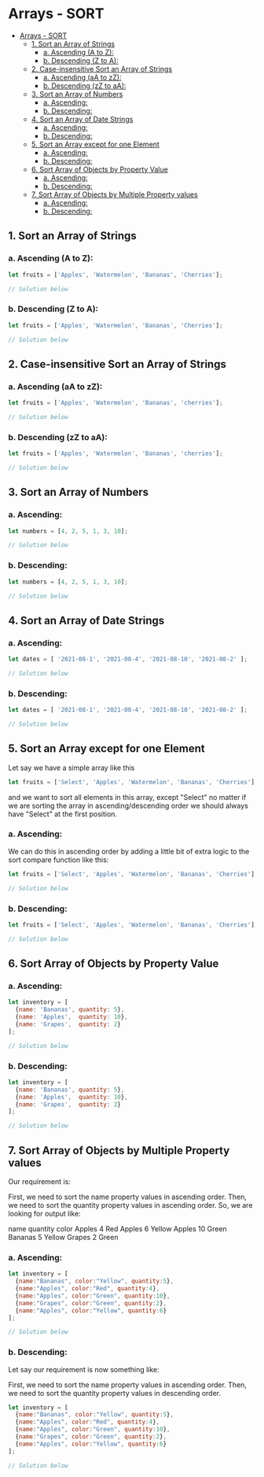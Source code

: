 # Arrays - SORT

- [Arrays - SORT](#arrays---sort)
  - [1. Sort an Array of Strings](#1-sort-an-array-of-strings)
    - [a. Ascending (A to Z):](#a-ascending-a-to-z)
    - [b. Descending (Z to A):](#b-descending-z-to-a)
  - [2. Case-insensitive Sort an Array of Strings](#2-case-insensitive-sort-an-array-of-strings)
    - [a. Ascending (aA to zZ):](#a-ascending-aa-to-zz)
    - [b. Descending (zZ to aA):](#b-descending-zz-to-aa)
  - [3. Sort an Array of Numbers](#3-sort-an-array-of-numbers)
    - [a. Ascending:](#a-ascending)
    - [b. Descending:](#b-descending)
  - [4. Sort an Array of Date Strings](#4-sort-an-array-of-date-strings)
    - [a. Ascending:](#a-ascending-1)
    - [b. Descending:](#b-descending-1)
  - [5. Sort an Array except for one Element](#5-sort-an-array-except-for-one-element)
    - [a. Ascending:](#a-ascending-2)
    - [b. Descending:](#b-descending-2)
  - [6. Sort Array of Objects by Property Value](#6-sort-array-of-objects-by-property-value)
    - [a. Ascending:](#a-ascending-3)
    - [b. Descending:](#b-descending-3)
  - [7. Sort Array of Objects by Multiple Property values](#7-sort-array-of-objects-by-multiple-property-values)
    - [a. Ascending:](#a-ascending-4)
    - [b. Descending:](#b-descending-4)

## 1. Sort an Array of Strings

### a. Ascending (A to Z):

```javascript
let fruits = ['Apples', 'Watermelon', 'Bananas', 'Cherries'];

// Solution below

```

### b. Descending (Z to A):

```javascript
let fruits = ['Apples', 'Watermelon', 'Bananas', 'Cherries'];

// Solution below

```

## 2. Case-insensitive Sort an Array of Strings

### a. Ascending (aA to zZ):

```javascript
let fruits = ['Apples', 'Watermelon', 'Bananas', 'cherries'];

// Solution below
```

### b. Descending (zZ to aA):

```javascript
let fruits = ['Apples', 'Watermelon', 'Bananas', 'cherries'];

// Solution below
```

## 3. Sort an Array of Numbers

### a. Ascending:

```javascript
let numbers = [4, 2, 5, 1, 3, 10];

// Solution below
```

### b. Descending:

```javascript
let numbers = [4, 2, 5, 1, 3, 10];

// Solution below
```

## 4. Sort an Array of Date Strings

### a. Ascending:

```javascript
let dates = [ '2021-08-1', '2021-08-4', '2021-08-10', '2021-08-2' ];

// Solution below
```

### b. Descending:

```javascript
let dates = [ '2021-08-1', '2021-08-4', '2021-08-10', '2021-08-2' ];

// Solution below
```

## 5. Sort an Array except for one Element

Let say we have a simple array like this

```javascript
let fruits = ['Select', 'Apples', 'Watermelon', 'Bananas', 'Cherries'];
```

and we want to sort all elements in this array, except "Select"
no matter if we are sorting the array in ascending/descending order we should always have "Select" at the first position.

### a. Ascending:

We can do this in ascending order by adding a little bit of extra logic to the sort compare function like this:

```javascript
let fruits = ['Select', 'Apples', 'Watermelon', 'Bananas', 'Cherries'];

// Solution below
```

### b. Descending:

```javascript
let fruits = ['Select', 'Apples', 'Watermelon', 'Bananas', 'Cherries'];

// Solution below
```

## 6. Sort Array of Objects by Property Value

### a. Ascending:

```javascript
let inventory = [
  {name: 'Bananas', quantity: 5},
  {name: 'Apples',  quantity: 10},
  {name: 'Grapes',  quantity: 2}
];

// Solution below
```

### b. Descending:

```javascript
let inventory = [
  {name: 'Bananas', quantity: 5},
  {name: 'Apples',  quantity: 10},
  {name: 'Grapes',  quantity: 2}
];

// Solution below
```

## 7. Sort Array of Objects by Multiple Property values

Our requirement is:

First, we need to sort the name property values in ascending order.
Then, we need to sort the quantity property values in ascending order.
So, we are looking for output like:

name	quantity	color
Apples	4	Red
Apples	6	Yellow
Apples	10	Green
Bananas	5	Yellow
Grapes	2	Green

### a. Ascending:

```javascript
let inventory = [
  {name:"Bananas", color:"Yellow", quantity:5},
  {name:"Apples", color:"Red", quantity:4},
  {name:"Apples", color:"Green", quantity:10},
  {name:"Grapes", color:"Green", quantity:2},
  {name:"Apples", color:"Yellow", quantity:6}
];

// Solution below
```

### b. Descending:

Let say our requirement is now something like:

First, we need to sort the name property values in ascending order.
Then, we need to sort the quantity property values in descending order.

```javascript
let inventory = [
  {name:"Bananas", color:"Yellow", quantity:5},
  {name:"Apples", color:"Red", quantity:4},
  {name:"Apples", color:"Green", quantity:10},
  {name:"Grapes", color:"Green", quantity:2},
  {name:"Apples", color:"Yellow", quantity:6}
];

// Solution below
```

```javascript


```